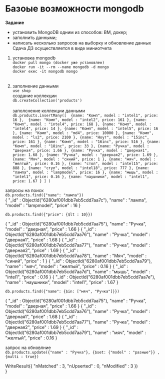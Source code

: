# Базоые возможности mongodb

**Задание**<br>
* установить MongoDB одним из способов: ВМ, докер;
* заполнить данными;
* написать несколько запросов на выборку и обновление данных Сдача ДЗ осуществляется в виде миниотчета

1. установка mongodb <br>
    `docker pull mongo (docker уже установлен)` <br>
    `docker run -it --rm --name mongodb -d mongo` <br>
    `docker exec -it mongodb mongo` <br><br>

2. заполнение данными <br>
   `use shop` <br>
   создание коллекции <br>
   `db.createCollection('products')` <br><br>
заполснение коллекции данными  <br>
`db.products.insertMany([ 
{name: "Комп", model : "intel1", price: 16 }, 
{name: "Комп", model : "intel2", price: 161 },
{name: "Комп", model : "intel4", price: 168 },
{name: "Комп", model : "intel4", price: 14 },
{name: "Комп", model : "intel5", price: 16 },
{name: "Комп", model : "md4", price: 10000 },
{name: "Комп", model : "ls2", price: 2100 },
{name: "Ноут", model : "15inc", price: 161 },
{name: "Комп", model : "16inc", price: 516 },
{name: "Комп", model : "18inc", price: 33 },
{name: "Ручка", model : "дверная", price: 1.66 },
{name: "Ручка", model : "дверная1", price: 1.68 },
{name: "Ручка", model : "дверная2", price: 1.69 },
{name: "Мяч", model : "синий", price: 1 },
{name: "мяч", model : "желтый", price: 0.16 },
{name: "стол", model : "intel15", price: 888 },
{name: "стул", model : "intel18", price: 777 },
{name: "лампа", model : "lampmodel", price: 16 },
{name: "мышь", model : "intel1", price: 0.16 },
{name: "наушники", model : "intel1", price: 1.67 }
]
)`  <br>

запросы на поиск <br>
`db.products.find({"name": "лампа"})` <br>
{ "_id" : ObjectId("6280af001dbb7eb5cdd7aa7c"), "name" : "лампа", "model" : "lampmodel", "price" : 16 } <br>

`db.products.find({"price": {$lt : 10}})` <br>

{ "_id" : ObjectId("6280af001dbb7eb5cdd7aa75"), "name" : "Ручка", "model" : "дверная", "price" : 1.66 }
{ "_id" : ObjectId("6280af001dbb7eb5cdd7aa76"), "name" : "Ручка", "model" : "дверная1", "price" : 1.68 }
{ "_id" : ObjectId("6280af001dbb7eb5cdd7aa77"), "name" : "Ручка", "model" : "дверная2", "price" : 1.69 }
{ "_id" : ObjectId("6280af001dbb7eb5cdd7aa78"), "name" : "Мяч", "model" : "синий", "price" : 1 }
{ "_id" : ObjectId("6280af001dbb7eb5cdd7aa79"), "name" : "мяч", "model" : "желтый", "price" : 0.16 }
{ "_id" : ObjectId("6280af001dbb7eb5cdd7aa7d"), "name" : "мышь", "model" : "intel1", "price" : 0.16 }
{ "_id" : ObjectId("6280af001dbb7eb5cdd7aa7e"), "name" : "наушники", "model" : "intel1", "price" : 1.67 } <br>

`db.products.find({"name": {$in: ["мяч", "Ручка"]}})` <br>

{ "_id" : ObjectId("6280af001dbb7eb5cdd7aa75"), "name" : "Ручка", "model" : "дверная", "price" : 1.66 }
{ "_id" : ObjectId("6280af001dbb7eb5cdd7aa76"), "name" : "Ручка", "model" : "дверная1", "price" : 1.68 }
{ "_id" : ObjectId("6280af001dbb7eb5cdd7aa77"), "name" : "Ручка", "model" : "дверная2", "price" : 1.69 }
{ "_id" : ObjectId("6280af001dbb7eb5cdd7aa79"), "name" : "мяч", "model" : "желтый", "price" : 0.16 } <br>

запрос на обновлние <br>
`db.products.update({"name" : "Ручка"}, {$set: {"model" : "разные"}} , {multi : true})` <br>

WriteResult({ "nMatched" : 3, "nUpserted" : 0, "nModified" : 3 }) <br>
}





